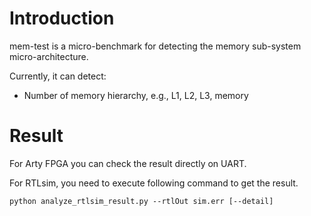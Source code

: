 # Introduction

mem-test is a micro-benchmark for detecting the memory sub-system micro-architecture.

Currently, it can detect:

* Number of memory hierarchy, e.g., L1, L2, L3, memory

# Result

For Arty FPGA you can check the result directly on UART.

For RTLsim, you need to execute following command to get the result.
```
python analyze_rtlsim_result.py --rtlOut sim.err [--detail]

```
